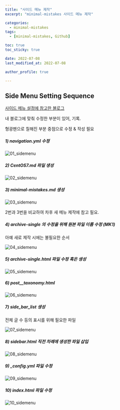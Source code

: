 ```yaml
---
title: "사이드 메뉴 제작"
excerpt: "minimal-mistakes 사이드 메뉴 제작"

categories:
  - minimal-mistakes
tags:
  - [minimal-mistakes, Github]

toc: true
toc_sticky: true

date: 2022-07-08
last_modified_at: 2022-07-08

author_profile: true

---
```


## Side Menu Setting Sequence

<a target="_blank" href="https://ansohxxn.github.io/blog/category/">사이드 메뉴 설정에 참고한 블로그</a>

내 블로그에 맞춰 수정한 부분이 있어, 기록.

형광펜으로 칠해진 부분 중점으로 수정 & 작성 필요

#####  1) navigation.yml 수정

![01_sidemenu](https://github.com/carudia/carudia.github.io/blob/main/images/2022-07-10/01_sidemenu.PNG?raw=true)

#####  2) CentOS7.md 파일 생성

![02_sidemenu](https://github.com/carudia/carudia.github.io/blob/main/images/2022-07-10/02_sidemenu.PNG?raw=true)

#####  3) minimal-mistakes.md 생성

![03_sidemenu](https://github.com/carudia/carudia.github.io/blob/main/images/2022-07-10/03_sidemenu.PNG?raw=true)

2번과 3번을 비교하여 차후 새 메뉴 제작에 참고 필요.

#####  4) archive-single 의 수정을 위해 원본 파일 이름 수정 (MK1)

아예 새로 제작 시에는 불필요한 순서

![04_sidemenu](https://github.com/carudia/carudia.github.io/blob/main/images/2022-07-10/04_sidemenu.PNG?raw=true)

#####  5) archive-single.html 파일 수정 혹은 생성

![05_sidemenu](https://github.com/carudia/carudia.github.io/blob/main/images/2022-07-10/05_sidemenu.PNG?raw=true)

#####  6) post__taxonomy.html 

![06_sidemenu](https://github.com/carudia/carudia.github.io/blob/main/images/2022-07-10/06_sidemenu.PNG?raw=true)

#####  7) side_bar_list 생성

전체 글 수 등의 표시를 위해 필요한 파일

![07_sidemenu](https://github.com/carudia/carudia.github.io/blob/main/images/2022-07-10/07_sidemenu.PNG?raw=true)

#####  8) sidebar.html 직전 차례에 생성한 파일 삽입

![08_sidemenu](https://github.com/carudia/carudia.github.io/blob/main/images/2022-07-10/08_sidemenu.PNG?raw=true)

#####  9) _config.yml 파일 수정

![09_sidemenu](https://github.com/carudia/carudia.github.io/blob/main/images/2022-07-10/09_sidemenu.PNG?raw=true)

##### 10) index.html 파일 수정

![10_sidemenu](https://github.com/carudia/carudia.github.io/blob/main/images/2022-07-10/10_sidemenu.PNG?raw=true)
